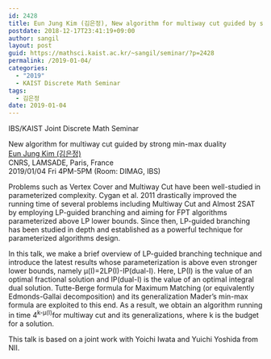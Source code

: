 ```yaml
---
id: 2428
title: Eun Jung Kim (김은정), New algorithm for multiway cut guided by strong min-max duality
postdate: 2018-12-17T23:41:19+09:00
author: sangil
layout: post
guid: https://mathsci.kaist.ac.kr/~sangil/seminar/?p=2428
permalink: /2019-01-04/
categories:
  - "2019"
  - KAIST Discrete Math Seminar
tags:
  - 김은정
date: 2019-01-04
---
```

IBS/KAIST Joint Discrete Math Seminar

<div class="talk">
  New algorithm for multiway cut guided by strong min-max duality
</div>

<div class="speaker">
  <a href="http://www.lamsade.dauphine.fr/~kim/">Eun Jung Kim (김은정)</a><br /> CNRS, LAMSADE, Paris, France
</div>

<div class="date">
  2019/01/04 Fri 4PM-5PM (Room: DIMAG, IBS)
</div>

<div class="abstract">
  <p>
    Problems such as Vertex Cover and Multiway Cut have been well-studied in parameterized complexity. Cygan et al. 2011 drastically improved the running time of several problems including Multiway Cut and Almost 2SAT by employing LP-guided branching and aiming for FPT algorithms parameterized above LP lower bounds. Since then, LP-guided branching has been studied in depth and established as a powerful technique for parameterized algorithms design.
  </p>
  
  <p>
    In this talk, we make a brief overview of LP-guided branching technique and introduce the latest results whose parameterization is above even stronger lower bounds, namely μ(I)=2LP(I)-IP(dual-I). Here, LP(I) is the value of an optimal fractional solution and IP(dual-I) is the value of an optimal integral dual solution. Tutte-Berge formula for Maximum Matching (or equivalently Edmonds-Gallai decomposition) and its generalization Mader’s min-max formula are exploited to this end. As a result, we obtain an algorithm running in time 4<sup>k-μ(I)</sup>for multiway cut and its generalizations, where k is the budget for a solution.
  </p>
  
  <p>
    This talk is based on a joint work with Yoichi Iwata and Yuichi Yoshida from NII.
  </p>
</div>